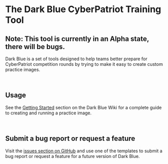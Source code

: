 # The Dark Blue CyberPatriot Training Tool

## Note: This tool is currently in an Alpha state, there will be bugs.

Dark Blue is a set of tools designed to help teams better prepare for CyberPatriot competition rounds by trying to make it easy to create custom practice images.

<br>

## Usage

See the [Getting Started](https://github.com/DarkBlueCTT/Dark-Blue/wiki#getting-started) section on the Dark Blue Wiki for a complete guide to creating and running a practice image.

<br>

## Submit a bug report or request a feature

Visit the [issues section on GitHub](https://github.com/DarkBlueCTT/Dark-Blue/issues) and use one of the templates to submit a bug report or request a feature for a future version of Dark Blue.
